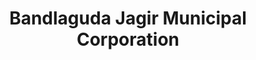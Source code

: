 ---
title: Bandlaguda Jagir Municipal Corporation
url: /bandlaguda-jagir-municipal-corporation/
latitude: 17.345
longitude: 78.384
---
